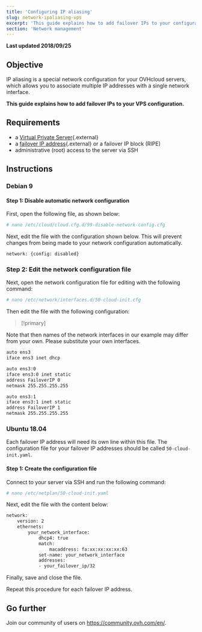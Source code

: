 ```yaml
---
title: 'Configuring IP aliasing'
slug: network-ipaliasing-vps
excerpt: 'This guide explains how to add failover IPs to your configuration'
section: 'Network management'
---
```


**Last updated 2018/09/25**

## Objective

IP aliasing is a special network configuration for your OVHcloud servers, which allows you to associate multiple IP addresses with a single network interface.

**This guide explains how to add failover IPs to your VPS configuration.**

## Requirements

* a [Virtual Private Server](https://www.ovhcloud.com/en/vps/){.external}
* a [failover IP address](https://www.ovh.com/world/dedicated-servers/ip_failover.xml){.external} or a failover IP block (RIPE)
* administrative (root) access to the server via SSH

## Instructions

### Debian 9

#### Step 1: Disable automatic network configuration

First, open the following file, as shown below:

```sh
# nano /etc/cloud/cloud.cfg.d/99-disable-network-config.cfg
```
Next, edit the file with the configuration shown below. This will prevent changes from being made to your network configuration automatically.

```sh
network: {config: disabled}
```

### Step 2: Edit the network configuration file

Next, open the network configuration file for editing with the following command:

```sh
# nano /etc/network/interfaces.d/50-cloud-init.cfg
```
Then edit the file with the following configuration:

> [!primary]
>
Note that then names of the network interfaces in our example may differ from your own. Please substitute your own interfaces.
>

```sh
auto ens3
iface ens3 inet dhcp

auto ens3:0
iface ens3:0 inet static
address FailoverIP 0
netmask 255.255.255.255

auto ens3:1
iface ens3:1 inet static
address FailoverIP 1
netmask 255.255.255.255
```

### Ubuntu 18.04

Each failover IP address will need its own line within this file. The configuration file for your failover IP addresses should be called `50-cloud-init.yaml`.

#### Step 1: Create the configuration file

Connect to your server via SSH and run the following command:

```sh
# nano /etc/netplan/50-cloud-init.yaml
```

Next, edit the file with the content below:

```sh
network:
    version: 2
    ethernets:
        your_network_interface:
            dhcp4: true
            match:
                macaddress: fa:xx:xx:xx:xx:63
            set-name: your_network_interface
            addresses:
            - your_failover_ip/32
```

Finally, save and close the file.

Repeat this procedure for each failover IP address.

## Go further

Join our community of users on <https://community.ovh.com/en/>.

